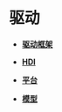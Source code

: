 # 驱动<a name="ZH-CN_TOPIC_0000001054598107"></a>

-   **[驱动框架](驱动框架.md)**  

-   **[HDI](HDI.md)**  

-   **[平台](平台.md)**  

-   **[模型](模型.md)**  


